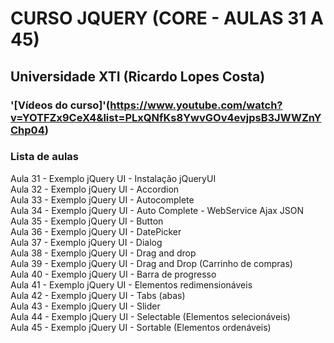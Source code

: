 # CURSO JQUERY (CORE - AULAS 31 A 45)  
## Universidade XTI (Ricardo Lopes Costa)

### '[Vídeos do curso]'(https://www.youtube.com/watch?v=YOTFZx9CeX4&list=PLxQNfKs8YwvGOv4evjpsB3JWWZnYChp04)

### Lista de aulas  

Aula 31 - Exemplo jQuery UI - Instalação jQueryUI  
Aula 32 - Exemplo jQuery UI - Accordion  
Aula 33 - Exemplo jQuery UI - Autocomplete  
Aula 34 - Exemplo jQuery UI - Auto Complete - WebService Ajax JSON  
Aula 35 - Exemplo jQuery UI - Button  
Aula 36 - Exemplo jQuery UI - DatePicker  
Aula 37 - Exemplo jQuery UI - Dialog  
Aula 38 - Exemplo jQuery UI - Drag and drop  
Aula 39 - Exemplo jQuery UI - Drag and Drop (Carrinho de compras)  
Aula 40 - Exemplo jQuery UI - Barra de progresso  
Aula 41 - Exemplo jQuery UI - Elementos redimensionáveis  
Aula 42 - Exemplo jQuery UI - Tabs (abas)  
Aula 43 - Exemplo jQuery UI - Slider  
Aula 44 - Exemplo jQuery UI - Selectable (Elementos selecionáveis)  
Aula 45 - Exemplo jQuery UI - Sortable (Elementos ordenáveis)  